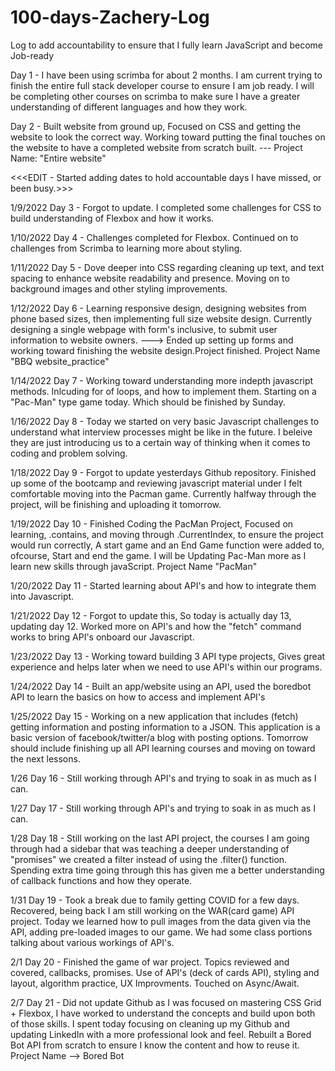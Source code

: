 # 100-days-Zachery-Log
Log to add accountability to ensure that I fully learn JavaScript and become Job-ready


Day 1 - I have been using scrimba for about 2 months. I am current trying to finish the entire full stack developer course to ensure I am job ready. I will be completing other courses on scrimba to make sure I have a greater understanding of different languages and how they work.


Day 2 - Built website from ground up, Focused on CSS and getting the website to look the correct way. Working toward putting the final touches on the website to have a completed website from scratch built. --- Project Name: "Entire website" 

<<<EDIT - Started adding dates to hold accountable days I have missed, or been busy.>>>
  
1/9/2022 Day 3 - Forgot to update. I completed some challenges for CSS to build understanding of Flexbox and how it works. 

1/10/2022 Day 4 - Challenges completed for Flexbox. Continued on to challenges from Scrimba to learning more about styling. 

1/11/2022 Day 5 - Dove deeper into CSS regarding cleaning up text, and text spacing to enhance website readability and presence. Moving on to background images and other styling improvements.

1/12/2022 Day 6 - Learning responsive design, designing websites from phone based sizes, then implementing full size website design. Currently designing a single webpage with form's inclusive, to submit user information to website owners. ---> Ended up setting up forms and working toward finishing the website design.Project finished.               Project Name "BBQ website_practice"

1/14/2022 Day 7 - Working toward understanding more indepth javascript methods. Inlcuding for of loops, and how to implement them. Starting on a "Pac-Man" type game today. Which should be finished by Sunday.

1/16/2022 Day 8 - Today we started on very basic Javascript challenges to understand what interview processes might be like in the future. I beleive they are just introducing us to a certain way of thinking when it comes to coding and problem solving.

1/18/2022 Day 9 - Forgot to update yesterdays Github repository. Finished up some of the bootcamp and reviewing javascript material under I felt comfortable moving into the Pacman game. Currently halfway through the project, will be finishing and uploading it tomorrow.

1/19/2022 Day 10 - Finished Coding the PacMan Project, Focused on learning, .contains, and moving through .CurrentIndex, to ensure the project would run correctly, A start game and an End Game function were added to, ofcourse, Start and end the game. I will be Updating Pac-Man more as I learn new skills through javaScript. Project Name "PacMan"

1/20/2022 Day 11 - Started learning about API's and how to integrate them into Javascript.

1/21/2022 Day 12 - Forgot to update this, So today is actually day 13, updating day 12. Worked more on API's and how the "fetch" command works to bring API's onboard our Javascript.

1/23/2022 Day 13 - Working toward building 3 API type projects, Gives great experience and helps later when we need to use API's within our programs.

1/24/2022 Day 14 - Built an app/website using an API, used the boredbot API to learn the basics on how to access and implement API's

1/25/2022 Day 15 - Working on a new application that includes (fetch) getting information and posting information to a JSON. This application is a basic version of facebook/twitter/a blog with posting options. Tomorrow should include finishing up all API learning courses and moving on toward the next lessons. 

1/26 Day 16 - Still working through API's and trying to soak in as much as I can.

1/27 Day 17 - Still working through API's and trying to soak in as much as I can.

1/28 Day 18 - Still working on the last API project, the courses I am going through had a sidebar that was teaching a deeper understanding of "promises" we created a filter instead of using the .filter() function. Spending extra time going through this has given me a better understanding of callback functions and how they operate. 

1/31 Day 19 - Took a break due to family getting COVID for a few days. Recovered,  being back I am still working on the WAR(card game) API project. Today we learned how to pull images from the data given via the API, adding pre-loaded images to our game. We had some class portions talking about various workings of API's.

2/1 Day 20 - Finished the game of war project. Topics reviewed and covered, callbacks, promises. Use of API's (deck of cards API), styling and layout, algorithm practice, UX Improvments. Touched on Async/Await.

2/7 Day 21 - Did not update Github as I was focused on mastering CSS Grid + Flexbox, I have worked to understand the concepts and build upon both of those skills. I spent today focusing on cleaning up my Github and updating LinkedIn with a more professional look and feel. Rebuilt a Bored Bot API from scratch to ensure I know the content and how to reuse it. Project Name --> Bored Bot
